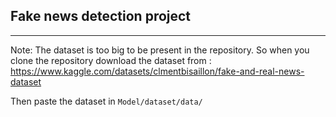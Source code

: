 ## Fake news detection project
---

Note: The dataset is too big to be present in the repository. So when you clone the repository download the dataset from :
https://www.kaggle.com/datasets/clmentbisaillon/fake-and-real-news-dataset

Then paste the dataset in `Model/dataset/data/`
